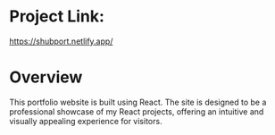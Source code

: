 # Project Link:
https://shubport.netlify.app/

# Overview
  This portfolio website is built using React. The site is designed to be a professional showcase of my React projects, offering an intuitive and visually appealing experience for visitors. 
